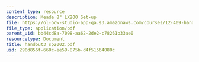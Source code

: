 ```yaml
---
content_type: resource
description: Meade 8" LX200 Set-up
file: https://ol-ocw-studio-app-qa.s3.amazonaws.com/courses/12-409-hands-on-astronomy-observing-stars-and-planets-spring-2002/290d856f660cee59875bd4f51564080c_handout3_sp2002.pdf
file_type: application/pdf
parent_uid: bb44cd8a-7098-aa62-2de2-c78261b33ae0
resourcetype: Document
title: handout3_sp2002.pdf
uid: 290d856f-660c-ee59-875b-d4f51564080c
---
```

